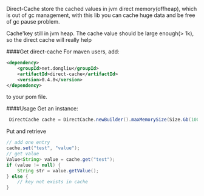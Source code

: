 Direct-Cache store the cached values in jvm direct memory(offheap), which is out of gc management, with this lib you can cache huge data and be free of gc pause problem.

Cache'key still in jvm heap. The cache value should be large enough(> 1k), so the direct cache will really help

####Get direct-cache
For maven users, add:
```xml
<dependency>
    <groupId>net.dongliu</groupId>
    <artifactId>direct-cache</artifactId>
    <version>0.4.8</version>
</dependency>
```
to your pom file.

####Usage
Get an instance:
```java
 DirectCache cache = DirectCache.newBuilder().maxMemorySize(Size.Gb(100)).build();
```
Put and retrieve
```java
// add one entry
cache.set("test", "value");
// get value
Value<String> value = cache.get("test");
if (value != null) {
    String str = value.getValue();
} else {
    // key not exists in cache
}
```
